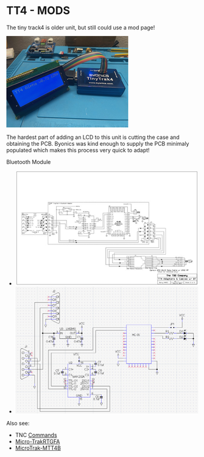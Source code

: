 # TT4 - MODS
The tiny track4 is older unit, but still could use a mod page!

![tt4](img/tt4.jpeg)

The hardest part of adding an LCD to this unit is cutting the case and obtaining the PCB. Byonics was kind enough to supply the PCB minimaly populated which makes this process very quick to adapt!

Bluetooth Module
- ![Scat1](img/BTModuleB.jpeg)
- ![Scat2](img/BTModule.jpeg)

Also see:
- TNC [Commands](Commands.md)
- [Micro-TrakRTGFA](https://github.com/SpudGunMan/Micro-TrakRTGFA-mods)
- [MicroTrak-MTT4B](https://github.com/SpudGunMan/MicroTrak-MTT4B-mods)
